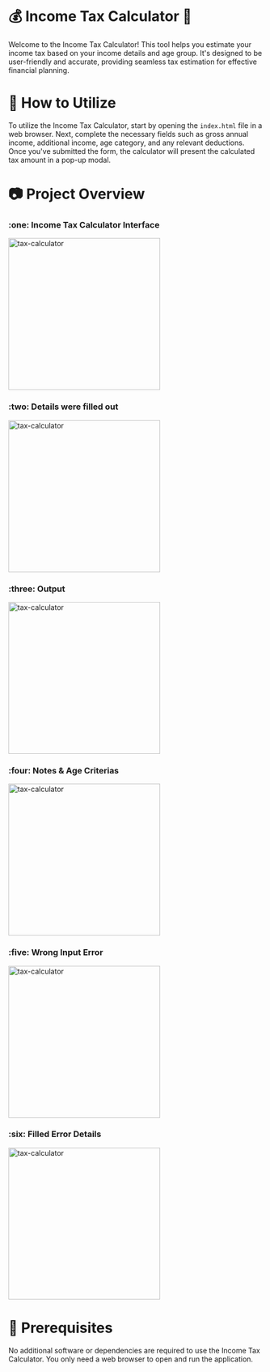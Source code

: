 
# 💰 Income Tax Calculator 💼

Welcome to the Income Tax Calculator! This tool helps you estimate your income tax based on your income details and age group. It's designed to be user-friendly and accurate, providing seamless tax estimation for effective financial planning.

# 🚀 How to Utilize

To utilize the Income Tax Calculator, start by opening the `index.html` file in a web browser. Next, complete the necessary fields such as gross annual income, additional income, age category, and any relevant deductions. Once you've submitted the form, the calculator will present the calculated tax amount in a pop-up modal.

# :camera: Project Overview
<h3> :one: Income Tax Calculator Interface</h3>

<img alt="tax-calculator" src="https://github.com/Pornima01/Income_Tax_Calculator_Project/assets/147841961/add0b314-87ef-4c4d-a5e5-703c14cc9b6a" height="300" width="300">

<h3>:two: Details were filled out </h3>

<img alt="tax-calculator" src="https://github.com/Pornima01/Income_Tax_Calculator_Project/assets/147841961/ebc14205-e869-43d0-ba7f-8538a4816b1e" height="300" width="300">

<h3>:three: Output</h3>

<img alt="tax-calculator" src="https://github.com/Pornima01/Income_Tax_Calculator_Project/assets/147841961/0638ecb3-2a06-42ad-a5fd-51c2562f3eed" height="300" width="300">

<h3>:four: Notes & Age Criterias</h3>

<img alt="tax-calculator" src="https://github.com/Pornima01/Income_Tax_Calculator_Project/assets/147841961/5c4ceebc-3265-4939-84d9-698b09d1b8c8" height="300" width="300">

<h3>:five: Wrong Input Error </h3>

<img alt="tax-calculator" src="https://github.com/Pornima01/Income_Tax_Calculator_Project/assets/147841961/5ea7037c-c51c-4b6c-a056-187284a5a427" height="300" width="300">

<h3>:six: Filled Error Details </h3>

<img alt="tax-calculator" src="https://github.com/Pornima01/Income_Tax_Calculator_Project/assets/147841961/5e935b44-cfb7-415e-8fef-39553671a17a" height="300" width="300">

# 🧰 Prerequisites

No additional software or dependencies are required to use the Income Tax Calculator. You only need a web browser to open and run the application.
